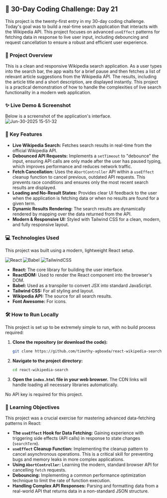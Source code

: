 ## 🚀 30-Day Coding Challenge: Day 21

This project is the twenty-first entry in my 30-day coding challenge. Today's goal was to build a real-time search application that interacts with the Wikipedia API. This project focuses on advanced `useEffect` patterns for fetching data in response to live user input, including debouncing and request cancellation to ensure a robust and efficient user experience.

### 📖 Project Overview

This is a clean and responsive Wikipedia search application. As a user types into the search bar, the app waits for a brief pause and then fetches a list of relevant article suggestions from the Wikipedia API. The results, including the article title and a short description, are displayed instantly. This project is a practical demonstration of how to handle the complexities of live search functionality in a modern web application.

### ✨ Live Demo & Screenshot

Below is a screenshot of the application's interface.
![Jun-30-2025 15-51-32](https://github.com/user-attachments/assets/b6e81826-9e0a-42f3-b29d-5d5279eafbe7)


### 🌟 Key Features

* **Live Wikipedia Search:** Fetches search results in real-time from the official Wikipedia API.
* **Debounced API Requests:** Implements a `setTimeout` to "debounce" the input, ensuring API calls are only made after the user has paused typing, which improves performance and reduces network traffic.
* **Fetch Cancellation:** Uses the `AbortController` API within a `useEffect` cleanup function to cancel previous, outdated API requests. This prevents race conditions and ensures only the most recent search results are displayed.
* **Loading and No-Result States:** Provides clear UI feedback to the user when the application is fetching data or when no results are found for a given term.
* **Dynamic Results Rendering:** The search results are dynamically rendered by mapping over the data returned from the API.
* **Modern & Responsive UI:** Styled with Tailwind CSS for a clean, modern, and fully responsive layout.

### 💻 Technologies Used

This project was built using a modern, lightweight React setup.

![React](https://img.shields.io/badge/react-%2320232a.svg?style=for-the-badge&logo=react&logoColor=%2361DAFB)
![Babel](https://img.shields.io/badge/Babel-%23F9DC3e.svg?style=for-the-badge&logo=babel&logoColor=black)
![TailwindCSS](https://img.shields.io/badge/tailwindcss-%2338B2AC.svg?style=for-the-badge&logo=tailwind-css&logoColor=white)

* **React:** The core library for building the user interface.
* **ReactDOM:** Used to render the React component into the browser's DOM.
* **Babel:** Used as a transpiler to convert JSX into standard JavaScript.
* **Tailwind CSS:** For all styling and layout.
* **Wikipedia API:** The source for all search results.
* **Font Awesome:** For icons.

### 🛠️ How to Run Locally

This project is set up to be extremely simple to run, with no build process required:

1.  **Clone the repository (or download the code):**
    ```bash
    git clone https://github.com/timothy-agboada/react-wikipedia-search.git
    ```
2.  **Navigate to the project directory:**
    ```bash
    cd react-wikipedia-search
    ```
3.  **Open the `index.html` file in your web browser.** The CDN links will handle loading all necessary libraries automatically.

No API key is required for this project.

### 🎯 Learning Objectives

This project was a crucial exercise for mastering advanced data-fetching patterns in React:

* **The `useEffect` Hook for Data Fetching:** Gaining experience with triggering side effects (API calls) in response to state changes (`searchTerm`).
* **`useEffect` Cleanup Function:** Implementing the cleanup pattern to cancel asynchronous operations. This is a critical skill for preventing bugs and memory leaks in more complex applications.
* **Using `AbortController`:** Learning the modern, standard browser API for cancelling `fetch` requests.
* **Debouncing:** Implementing a common performance optimization technique to limit the rate of function execution.
* **Handling Complex API Responses:** Parsing and formatting data from a real-world API that returns data in a non-standard JSON structure.
